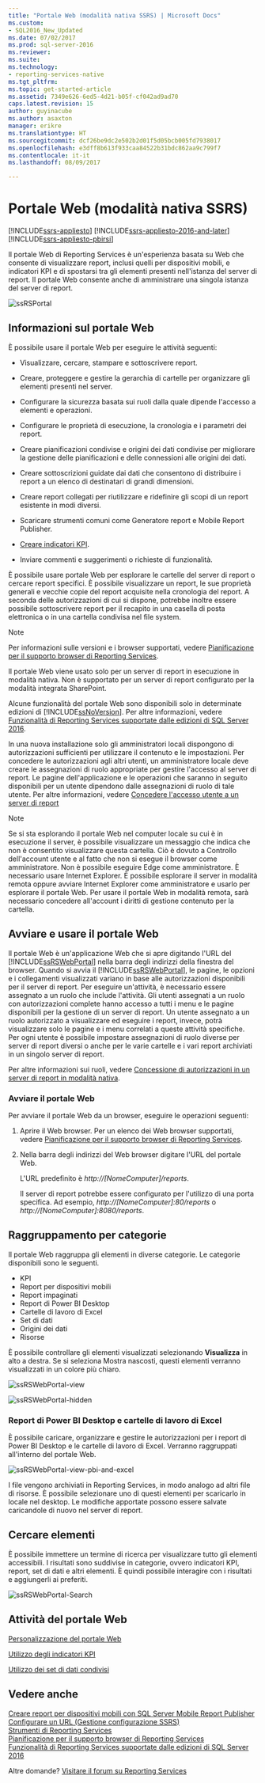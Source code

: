 ```yaml
---
title: "Portale Web (modalità nativa SSRS) | Microsoft Docs"
ms.custom:
- SQL2016_New_Updated
ms.date: 07/02/2017
ms.prod: sql-server-2016
ms.reviewer: 
ms.suite: 
ms.technology:
- reporting-services-native
ms.tgt_pltfrm: 
ms.topic: get-started-article
ms.assetid: 7349e626-6ed5-4d21-b05f-cf042ad9ad70
caps.latest.revision: 15
author: guyinacube
ms.author: asaxton
manager: erikre
ms.translationtype: HT
ms.sourcegitcommit: dcf26be9dc2e502b2d01f5d05bcb005fd7938017
ms.openlocfilehash: e3dff8b613f933caa84522b31bdc862aa9c799f7
ms.contentlocale: it-it
ms.lasthandoff: 08/09/2017

---
```

# <a name="web-portal-ssrs-native-mode"></a>Portale Web (modalità nativa SSRS)

[!INCLUDE[ssrs-appliesto](../includes/ssrs-appliesto.md)] [!INCLUDE[ssrs-appliesto-2016-and-later](../includes/ssrs-appliesto-2016-and-later.md)] [!INCLUDE[ssrs-appliesto-pbirsi](../includes/ssrs-appliesto-pbirs.md)]

Il portale Web di Reporting Services è un'esperienza basata su Web che consente di visualizzare report, inclusi quelli per dispositivi mobili, e indicatori KPI e di spostarsi tra gli elementi presenti nell'istanza del server di report. Il portale Web consente anche di amministrare una singola istanza del server di report.

![ssRSPortal](../reporting-services/media/ssrsportal.png)

## <a name="what-is-the-web-portal"></a>Informazioni sul portale Web

È possibile usare il portale Web per eseguire le attività seguenti:

- Visualizzare, cercare, stampare e sottoscrivere report.

- Creare, proteggere e gestire la gerarchia di cartelle per organizzare gli elementi presenti nel server.

- Configurare la sicurezza basata sui ruoli dalla quale dipende l'accesso a elementi e operazioni.

- Configurare le proprietà di esecuzione, la cronologia e i parametri dei report.

- Creare pianificazioni condivise e origini dei dati condivise per migliorare la gestione delle pianificazioni e delle connessioni alle origini dei dati.

- Creare sottoscrizioni guidate dai dati che consentono di distribuire i report a un elenco di destinatari di grandi dimensioni.

- Creare report collegati per riutilizzare e ridefinire gli scopi di un report esistente in modi diversi.

- Scaricare strumenti comuni come Generatore report e Mobile Report Publisher.

- [Creare indicatori KPI](../reporting-services/working-with-kpis-in-reporting-services.md).

- Inviare commenti e suggerimenti o richieste di funzionalità.

È possibile usare portale Web per esplorare le cartelle del server di report o cercare report specifici. È possibile visualizzare un report, le sue proprietà generali e vecchie copie del report acquisite nella cronologia del report. A seconda delle autorizzazioni di cui si dispone, potrebbe inoltre essere possibile sottoscrivere report per il recapito in una casella di posta elettronica o in una cartella condivisa nel file system.

> [!NOTE]
> Per informazioni sulle versioni e i browser supportati, vedere [Pianificazione per il supporto browser di Reporting Services](../reporting-services/browser-support-for-reporting-services-and-power-view.md).

Il portale Web viene usato solo per un server di report in esecuzione in modalità nativa. Non è supportato per un server di report configurato per la modalità integrata SharePoint.

Alcune funzionalità del portale Web sono disponibili solo in determinate edizioni di [!INCLUDE[ssNoVersion](../includes/ssnoversion.md)]. Per altre informazioni, vedere [Funzionalità di Reporting Services supportate dalle edizioni di SQL Server 2016](../reporting-services/reporting-services-features-supported-by-the-editions-of-sql-server-2016.md).

In una nuova installazione solo gli amministratori locali dispongono di autorizzazioni sufficienti per utilizzare il contenuto e le impostazioni. Per concedere le autorizzazioni agli altri utenti, un amministratore locale deve creare le assegnazioni di ruolo appropriate per gestire l'accesso al server di report. Le pagine dell'applicazione e le operazioni che saranno in seguito disponibili per un utente dipendono dalle assegnazioni di ruolo di tale utente. Per altre informazioni, vedere [Concedere l'accesso utente a un server di report](security/grant-user-access-to-a-report-server-report-manager.md)

> [!NOTE]
> Se si sta esplorando il portale Web nel computer locale su cui è in esecuzione il server, è possibile visualizzare un messaggio che indica che non è consentito visualizzare questa cartella. Ciò è dovuto a Controllo dell'account utente e al fatto che non si esegue il browser come amministratore. Non è possibile eseguire Edge come amministratore. È necessario usare Internet Explorer. È possibile esplorare il server in modalità remota oppure avviare Internet Explorer come amministratore e usarlo per esplorare il portale Web. Per usare il portale Web in modalità remota, sarà necessario concedere all'account i diritti di gestione contenuto per la cartella.  

## <a name="start-and-use-the-web-portal"></a>Avviare e usare il portale Web

Il portale Web è un'applicazione Web che si apre digitando l'URL del [!INCLUDE[ssRSWebPortal](../includes/ssrswebportal.md)] nella barra degli indirizzi della finestra del browser. Quando si avvia il [!INCLUDE[ssRSWebPortal](../includes/ssrswebportal.md)], le pagine, le opzioni e i collegamenti visualizzati variano in base alle autorizzazioni disponibili per il server di report. Per eseguire un'attività, è necessario essere assegnato a un ruolo che include l'attività.  Gli utenti assegnati a un ruolo con autorizzazioni complete hanno accesso a tutti i menu e le pagine disponibili per la gestione di un server di report. Un utente assegnato a un ruolo autorizzato a visualizzare ed eseguire i report, invece, potrà visualizzare solo le pagine e i menu correlati a queste attività specifiche. Per ogni utente è possibile impostare assegnazioni di ruolo diverse per server di report diversi o anche per le varie cartelle e i vari report archiviati in un singolo server di report.

Per altre informazioni sui ruoli, vedere [Concessione di autorizzazioni in un server di report in modalità nativa](../reporting-services/security/granting-permissions-on-a-native-mode-report-server.md).

### <a name="start-the-web-portal"></a>Avviare il portale Web

Per avviare il portale Web da un browser, eseguire le operazioni seguenti:

1. Aprire il Web browser. Per un elenco dei Web browser supportati, vedere [Pianificazione per il supporto browser di Reporting Services](../reporting-services/browser-support-for-reporting-services-and-power-view.md).

2. Nella barra degli indirizzi del Web browser digitare l'URL del portale Web.

    L'URL predefinito è *http://[NomeComputer]/reports*.

    Il server di report potrebbe essere configurato per l'utilizzo di una porta specifica. Ad esempio, *http://[NomeComputer]:80/reports* o *http://[NomeComputer]:8080/reports*.

## <a name="grouping-by-categories"></a>Raggruppamento per categorie

Il portale Web raggruppa gli elementi in diverse categorie. Le categorie disponibili sono le seguenti.

- KPI
- Report per dispositivi mobili
- Report impaginati
- Report di Power BI Desktop
- Cartelle di lavoro di Excel
- Set di dati
- Origini dei dati
- Risorse

È possibile controllare gli elementi visualizzati selezionando **Visualizza** in alto a destra. Se si seleziona Mostra nascosti, questi elementi verranno visualizzati in un colore più chiaro.

![ssRSWebPortal-view](../reporting-services/media/ssrswebportal-view.png)

![ssRSWebPortal-hidden](../reporting-services/media/ssrswebportal-hidden.png)

### <a name="power-bi-desktop-reports-and-excel-workbooks"></a>Report di Power BI Desktop e cartelle di lavoro di Excel

È possibile caricare, organizzare e gestire le autorizzazioni per i report di Power BI Desktop e le cartelle di lavoro di Excel. Verranno raggruppati all'interno del portale Web.

![ssRSWebPortal-view-pbi-and-excel](../reporting-services/media/ssrswebportal-view-pbi-and-excel.png)

I file vengono archiviati in Reporting Services, in modo analogo ad altri file di risorse. È possibile selezionare uno di questi elementi per scaricarlo in locale nel desktop. Le modifiche apportate possono essere salvate caricandole di nuovo nel server di report.

## <a name="search-for-items"></a>Cercare elementi

È possibile immettere un termine di ricerca per visualizzare tutto gli elementi accessibili. I risultati sono suddivise in categorie, ovvero indicatori KPI, report, set di dati e altri elementi. È quindi possibile interagire con i risultati e aggiungerli ai preferiti.

![ssRSWebPortal-Search](../reporting-services/media/ssrswebportal-search.png)

## <a name="web-portal-tasks"></a>Attività del portale Web

[Personalizzazione del portale Web](../reporting-services/branding-the-web-portal.md)

[Utilizzo degli indicatori KPI](../reporting-services/working-with-kpis-in-reporting-services.md)

[Utilizzo dei set di dati condivisi](../reporting-services/work-with-shared-datasets-web-portal.md)

## <a name="see-also"></a>Vedere anche

[Creare report per dispositivi mobili con SQL Server Mobile Report Publisher](../reporting-services/mobile-reports/create-mobile-reports-with-sql-server-mobile-report-publisher.md)  
[Configurare un URL (Gestione configurazione SSRS)](../reporting-services/install-windows/configure-a-url-ssrs-configuration-manager.md)  
[Strumenti di Reporting Services](../reporting-services/tools/reporting-services-tools.md)  
[Pianificazione per il supporto browser di Reporting Services](../reporting-services/browser-support-for-reporting-services-and-power-view.md)  
[Funzionalità di Reporting Services supportate dalle edizioni di SQL Server 2016](../reporting-services/reporting-services-features-supported-by-the-editions-of-sql-server-2016.md)  

Altre domande? [Visitare il forum su Reporting Services](http://go.microsoft.com/fwlink/?LinkId=620231)

